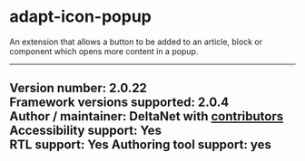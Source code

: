 adapt-icon-popup
===============

An extension that allows a button to be added to an article, block or component which opens more content in a popup.

----------------------------
**Version number:**  2.0.22     
**Framework versions supported:**  2.0.4    
**Author / maintainer:** DeltaNet with [contributors](https://github.com/deltanet/adapt-icon-popup/graphs/contributors)     
**Accessibility support:** Yes  
**RTL support:** Yes
**Authoring tool support:** yes
----------------------------
